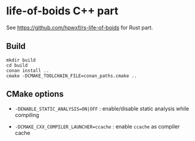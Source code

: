 # life-of-boids C++ part

See https://github.com/hpwxf/rs-life-of-boids for Rust part.

## Build

```
mkdir build
cd build
conan install ..
cmake -DCMAKE_TOOLCHAIN_FILE=conan_paths.cmake ..
```

## CMake options

* `-DENABLE_STATIC_ANALYSIS=ON|OFF` : enable/disable static analysis while compiling

* `-DCMAKE_CXX_COMPILER_LAUNCHER=ccache` : enable `ccache` as compiler cache
